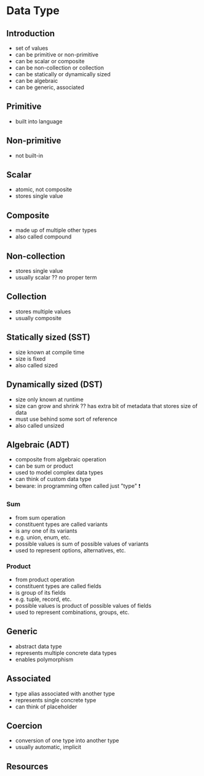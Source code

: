 # Data Type



## Introduction

- set of values
- can be primitive or non-primitive
- can be scalar or composite
- can be non-collection or collection
- can be statically or dynamically sized
- can be algebraic
- can be generic, associated



## Primitive

- built into language



## Non-primitive

- not built-in



## Scalar

- atomic, not composite
- stores single value



## Composite

- made up of multiple other types
- also called compound



## Non-collection

- stores single value
- usually scalar
?? no proper term



## Collection

- stores multiple values
- usually composite



## Statically sized (SST)

- size known at compile time
- size is fixed
- also called sized



## Dynamically sized (DST)

- size only known at runtime
- size can grow and shrink
?? has extra bit of metadata that stores size of data
- must use behind some sort of reference
- also called unsized



## Algebraic (ADT)

- composite from algebraic operation
- can be sum or product
- used to model complex data types
- can think of custom data type
- beware: in programming often called just "type" ❗️

### Sum

- from sum operation
- constituent types are called variants
- is any one of its variants
- e.g. union, enum, etc.
- possible values is sum of possible values of variants
- used to represent options, alternatives, etc.

### Product

- from product operation
- constituent types are called fields
- is group of its fields
- e.g. tuple, record, etc.
- possible values is product of possible values of fields
- used to represent combinations, groups, etc.



## Generic

- abstract data type
- represents multiple concrete data types
- enables polymorphism



## Associated

- type alias associated with another type
- represents single concrete type
- can think of placeholder



## Coercion

- conversion of one type into another type
- usually automatic, implicit



## Resources
